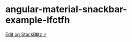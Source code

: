 # angular-material-snackbar-example-lfctfh

[Edit on StackBlitz ⚡️](https://stackblitz.com/edit/angular-material-snackbar-example-lfctfh)